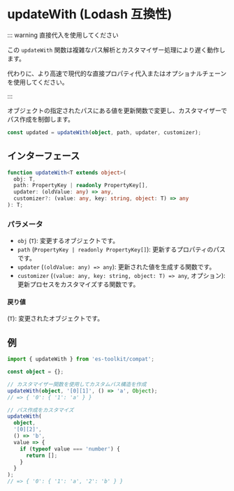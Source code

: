 # updateWith (Lodash 互換性)

::: warning 直接代入を使用してください

この `updateWith` 関数は複雑なパス解析とカスタマイザー処理により遅く動作します。

代わりに、より高速で現代的な直接プロパティ代入またはオプショナルチェーンを使用してください。

:::

オブジェクトの指定されたパスにある値を更新関数で変更し、カスタマイザーでパス作成を制御します。

```typescript
const updated = updateWith(object, path, updater, customizer);
```

## インターフェース

```typescript
function updateWith<T extends object>(
  obj: T,
  path: PropertyKey | readonly PropertyKey[],
  updater: (oldValue: any) => any,
  customizer?: (value: any, key: string, object: T) => any
): T;
```

### パラメータ

- `obj` (`T`): 変更するオブジェクトです。
- `path` (`PropertyKey | readonly PropertyKey[]`): 更新するプロパティのパスです。
- `updater` (`(oldValue: any) => any`): 更新された値を生成する関数です。
- `customizer` (`(value: any, key: string, object: T) => any`, オプション): 更新プロセスをカスタマイズする関数です。

#### 戻り値

(`T`): 変更されたオブジェクトです。

## 例

```typescript
import { updateWith } from 'es-toolkit/compat';

const object = {};

// カスタマイザー関数を使用してカスタムパス構造を作成
updateWith(object, '[0][1]', () => 'a', Object);
// => { '0': { '1': 'a' } }

// パス作成をカスタマイズ
updateWith(
  object,
  '[0][2]',
  () => 'b',
  value => {
    if (typeof value === 'number') {
      return [];
    }
  }
);
// => { '0': { '1': 'a', '2': 'b' } }
```
